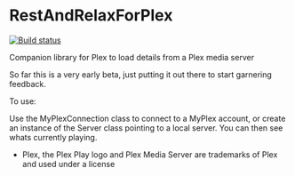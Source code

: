 RestAndRelaxForPlex
==========

[![Build status](https://ci.appveyor.com/api/projects/status/macq1wr1sv82yn85?svg=true)](https://ci.appveyor.com/project/jimbobbennett/restandrelaxforplex)


Companion library for Plex to load details from a Plex media server

So far this is a very early beta, just putting it out there to start garnering feedback.

To use:

Use the MyPlexConnection class to connect to a MyPlex account, or create an instance of the Server class pointing to a local server.  You can then see whats currently playing.


* Plex, the Plex Play logo and Plex Media Server are trademarks of Plex and used under a license
